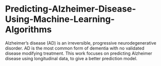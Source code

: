 # Predicting-Alzheimer-Disease-Using-Machine-Learning-Algorithms
Alzheimer’s disease (AD) is an irreversible, progressive neurodegenerative disorder. AD is the most common form of dementia with no validated disease modifying treatment. 
This work focuses on predicting Alzheimer disease using longitudinal data, to give a better prediction model. 

